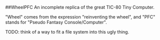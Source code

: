 ##WheelPFC
An incomplete replica of the great TIC-80 Tiny Computer.

"Wheel" comes from the expression "reinventing the wheel", and "PFC" stands for "Pseudo Fantasy Console/Computer".

TODO: think of a way to fit a file system into this ugly thing.
